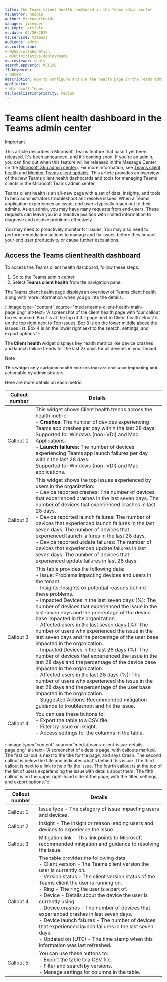 ```yaml
---
title: The Teams client health dashboard in the Teams admin center
ms.author: heidip
author: MicrosoftHeidi
manager: jtremper
ms.topic: article
ms.date: 02/26/2025
ms.service: msteams
audience: admin
ms.collection: 
- M365-collaboration
- m365initiative-deployteams
ms.reviewer: shals
search.appverid: MET150
f1.keywords:
- NOCSH
description: How to configure and use the health page in the Teams admin center to manage clients using monitoring and informational advice specific to situations.
appliesto: 
- Microsoft Teams
ms.localizationpriority: medium
---
```


# Teams client health dashboard in the Teams admin center

> [!IMPORTANT]
> This article describes a Microsoft Teams feature that hasn't yet been released. It's been announced, and it's coming soon. If you're an admin, you can find out when this feature will be released in the Message Center (in the [Microsoft 365 admin center](https://portal.office.com/adminportal/home)). For more information, see [Teams client health](https://www.microsoft.com/microsoft-365/roadmap?filters=&searchterms=478610) and [Monitor Teams client updates](https://www.microsoft.com/microsoft-365/roadmap?filters=&searchterms=478609).
This article provides an overview of the new Teams client health dashboards and tools for managing Teams clients in the Microsoft Teams admin center.

Teams client health is an all-new page with a set of data, insights, and tools to help administrators troubleshoot and resolve issues. When a Teams application experiences an issue, end-users typically reach out to their admins. As an admin, you may have many requests from end-users. These requests can leave you in a reactive position with limited information to diagnose and resolve problems effectively.

You may need to proactively monitor for issues. You may also need to perform remediation actions to manage and fix issues before they impact your end user productivity or cause further escalations.

## Access the Teams client health dashboard

To access the Teams client health dashboard, follow these steps:

1. Go to the Teams admin center.
1. Select **Teams client health** from the navigation pane.

The Teams client health page displays an overview of Teams client health along with more information when you go into the details.

:::image type="content" source="media/teams-client-health-main-page.png" alt-text="A screenshot of the client health page with four callout boxes marked. Box 1 is at the top of the page next to Client health. Box 2 is on the top right next to Top issues. Box 3 is on the lower middle above the issues list. Box 4 is on the lower right next to the search, settings, and export options.":::

The **Client health** widget displays key health metrics like device crashes and launch failure trends for the last 28 days for all devices in your tenant.

> [!NOTE]
> This widget only surfaces health markers that are end-user impacting and actionable by administrators.
 
Here are more details on each metric:

|Callout number |Details  |
|---------------|---------|
Callout 1       |This widget shows Client health trends across the health metric:</br>- **Crashes**: The number of devices experiencing Teams app crashes per day within the last 28 days. Supported for Windows (non-VDI) and Mac Applications.</br>- **Launch failures**: The number of devices experiencing Teams app launch failures per day within the last 28 days.</br>Supported for Windows (non-VDI) and Mac applications.|
|Callout 2      |This widget shows the top issues experienced by users in the organization:</br>- Device reported crashes: The number of devices that experienced crashes in the last seven days. The number of devices that experienced crashes in last 28 days.</br>- Device reported launch failures: The number of devices that experienced launch failures in the last seven days. The number of devices that experienced launch failures in the last 28 days.</br>- Device reported update failures: The number of devices that experienced update failures in last seven days. The number of devices that experienced update failures in last 28 days.|
|Callout 3      |This table provides the following data:</br>- Issue: Problems impacting devices and users in the tenant.</br>- Insights: Insights on potential reasons behind these problems.</br>- Impacted Devices in the last seven days (%): The number of devices that experienced the issue in the last seven days and the percentage of the device base impacted in the organization.</br>- Affected users in the last seven days (%): The number of users who experienced the issue in the last seven days and the percentage of the user base impacted in the organization.</br>- Impacted Devices in the last 28 days (%): The number of devices that experienced the issue in the last 28 days and the percentage of the device base impacted in the organization.</br>- Affected users in the last 28 days (%): The number of users who experienced the issue in the last 28 days and the percentage of the user base impacted in the organization.</br>- Suggested Actions: Recommended mitigation guidance to troubleshoot and fix the issue.|
|Callout 4      |You can use these buttons to:</br>- Export the table to a CSV file.</br>- Filter by issue or insight.</br>- Access settings for the columns in the table.

:::image type="content" source="media/teams-client-issue-details-page.png" alt-text="A screenshot of a details page, with callouts marked. The first callout is next to the title for the page, and says Crash. The second callout is below the title and indicates what's behind this issue. The third callout is next to a link to help fix the issue. The fourth callout is at the top of the list of users experiencing the issue with details about them. The fifth callout is on the upper right-hand side of the page, with the filter, settings, and export options.":::

|Callout number |Details  |
|---------------|---------|
|Callout 1      |Issue type - The category of issue impacting users and devices.|
|Callout 2      |Insight - The insight or reason leading users and devices to experience the issue.|
|Callout 3      |Mitigation link - This link points to Microsoft recommended mitigation and guidance to resolving the issue.|
|Callout 4      |The table provides the following data</br>- Client version - The Teams client version the user is currently on.</br>- Version status - The client version status of the Teams client the user is running on.</br>- Ring - The ring the user is a part of.</br>- Device - Details about the device the user is currently using.</br>- Device crashes - The number of devices that experienced crashes in last seven days.</br>- Device launch failures - The number of devices that experienced launch failures in the last seven days.</br>- Updated on (UTC) - The time stamp when this information was last refreshed.|
|Callout 5      |You can use these buttons to:</br>- Export the table to a CSV file.</br>- Filter and search by versions.</br>- Manage settings for columns in the table.|
